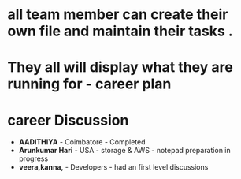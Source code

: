 # all team member can create their own file and maintain their tasks .

# They all will display what they are running for - career plan


# career Discussion



- **AADITHIYA** - Coimbatore - Completed
- **Arunkumar Hari** - USA - storage & AWS - notepad preparation in progress
- **veera,kanna,** - Developers - had an first level discussions
